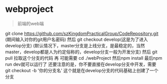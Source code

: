 # webproject

> 前端的web端

git clone https://github.com/szKingdomPracticalGroup/CodeRepository.git
(期间输入对你的git用户名密码)
然后 
git checkout develop(这是为了进入develop分支)
(默认情况下，master分支是上线分支，是最稳定的，当然master，develop都是人为约定俗称的，develop分支一般为开发分支)
然后 git pull 拉取这个分支的代码
再
可能需要 cd ./webProject
然后npm install
最后npm run dev就可以运行了
还要注意的是，你不要直接在develop分支中开发，需要
git checkout -b '你的分支名'
这个就是在develop分支的代码基础上创建了一个分支

